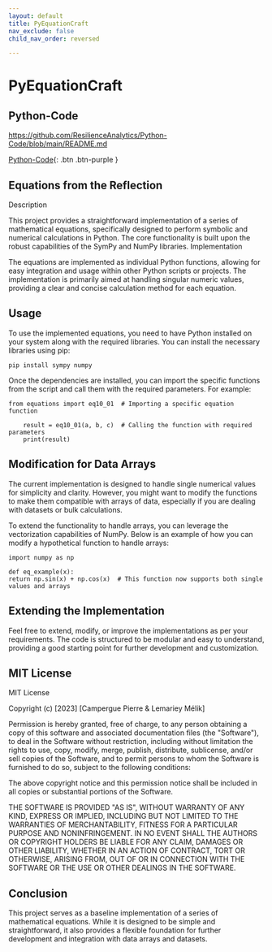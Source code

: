 ```yaml
---
layout: default
title: PyEquationCraft
nav_exclude: false
child_nav_order: reversed

---
```


# PyEquationCraft

## Python-Code
https://github.com/ResilienceAnalytics/Python-Code/blob/main/README.md

[Python-Code](https://github.com/ResilienceAnalytics/Python-Code/blob/main/README.md){: .btn .btn-purple }





## Equations from the Reflection
Description

This project provides a straightforward implementation of a series of mathematical equations, specifically designed to perform symbolic and numerical calculations in Python. The core functionality is built upon the robust capabilities of the SymPy and NumPy libraries.
Implementation

The equations are implemented as individual Python functions, allowing for easy integration and usage within other Python scripts or projects. The implementation is primarily aimed at handling singular numeric values, providing a clear and concise calculation method for each equation.
## Usage

To use the implemented equations, you need to have Python installed on your system along with the required libraries. You can install the necessary libraries using pip:

    pip install sympy numpy

Once the dependencies are installed, you can import the specific functions from the script and call them with the required parameters. For example:

    from equations import eq10_01  # Importing a specific equation function

        result = eq10_01(a, b, c)  # Calling the function with required parameters
        print(result)

## Modification for Data Arrays

The current implementation is designed to handle single numerical values for simplicity and clarity. However, you might want to modify the functions to make them compatible with arrays of data, especially if you are dealing with datasets or bulk calculations.

To extend the functionality to handle arrays, you can leverage the vectorization capabilities of NumPy. Below is an example of how you can modify a hypothetical function to handle arrays:

    import numpy as np

    def eq_example(x):
    return np.sin(x) + np.cos(x)  # This function now supports both single values and arrays

## Extending the Implementation

Feel free to extend, modify, or improve the implementations as per your requirements. The code is structured to be modular and easy to understand, providing a good starting point for further development and customization.
## MIT License

MIT License

Copyright (c) [2023] [Campergue Pierre & Lemariey Mélik]

Permission is hereby granted, free of charge, to any person obtaining a copy of this software and associated documentation files (the "Software"), to deal in the Software without restriction, including without limitation the rights to use, copy, modify, merge, publish, distribute, sublicense, and/or sell copies of the Software, and to permit persons to whom the Software is furnished to do so, subject to the following conditions:

The above copyright notice and this permission notice shall be included in all copies or substantial portions of the Software.

THE SOFTWARE IS PROVIDED "AS IS", WITHOUT WARRANTY OF ANY KIND, EXPRESS OR IMPLIED, INCLUDING BUT NOT LIMITED TO THE WARRANTIES OF MERCHANTABILITY, FITNESS FOR A PARTICULAR PURPOSE AND NONINFRINGEMENT. IN NO EVENT SHALL THE AUTHORS OR COPYRIGHT HOLDERS BE LIABLE FOR ANY CLAIM, DAMAGES OR OTHER LIABILITY, WHETHER IN AN ACTION OF CONTRACT, TORT OR OTHERWISE, ARISING FROM, OUT OF OR IN CONNECTION WITH THE SOFTWARE OR THE USE OR OTHER DEALINGS IN THE SOFTWARE.

## Conclusion
This project serves as a baseline implementation of a series of mathematical equations. While it is designed to be simple and straightforward, it also provides a flexible foundation for further development and integration with data arrays and datasets.
